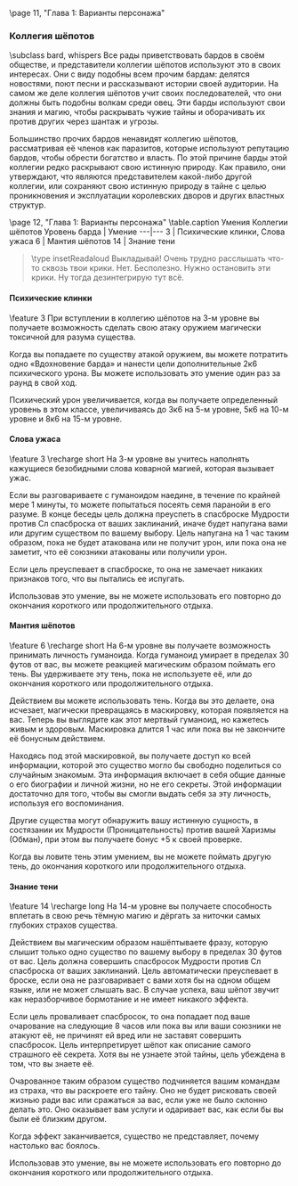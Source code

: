 \page 11, "Глава 1: Варианты персонажа"
### Коллегия шёпотов
\subclass bard, whispers
Все рады приветствовать бардов в своём обществе, и представители коллегии шёпотов используют это в своих интересах. Они с виду подобны всем прочим бардам: делятся новостями, поют песни и рассказывают истории своей аудитории. На самом же деле коллегия шёпотов учит своих последователей, что они должны быть подобны волкам среди овец. Эти барды используют свои знания и магию, чтобы раскрывать чужие тайны и оборачивать их против других через шантаж и угрозы.

Большинство прочих бардов ненавидят коллегию шёпотов, рассматривая её членов как паразитов, которые используют репутацию бардов, чтобы обрести богатство и власть. По этой причине барды этой коллегии редко раскрывают свою истинную природу. Как правило, они утверждают, что являются представителем какой-либо другой коллегии, или сохраняют свою истинную природу в тайне с целью проникновения и эксплуатации королевских дворов и других властных структур.

\page 12, "Глава 1: Варианты персонажа"
\table.caption Умения Коллегии шёпотов
Уровень барда | Умение
---|---
3 | Психические клинки, Слова ужаса
6 | Мантия шёпотов
14 | Знание тени

> \type insetReadaloud
> Выкладывай! Очень трудно расслышать что-то сквозь твои крики. Нет. Бесполезно. Нужно остановить эти крики. Ну тогда дезинтегрирую тут всё.

#### Психические клинки
\feature 3
При вступлении в коллегию шёпотов на 3-м уровне вы получаете возможность сделать свою атаку оружием магически токсичной для разума существа.

Когда вы попадаете по существу атакой оружием, вы можете потратить одно «Вдохновение барда» и нанести цели дополнительные 2к6 психического урона. Вы можете использовать это умение один раз за раунд в свой ход.

Психический урон увеличивается, когда вы получаете определенный уровень в этом классе, увеличиваясь до 3к6 на 5-м уровне, 5к6 на 10-м уровне и 8к6 на 15-м уровне.

#### Слова ужаса
\feature 3
\recharge short
На 3-м уровне вы учитесь наполнять кажущиеся безобидными слова коварной магией, которая вызывает ужас.

Если вы разговариваете с гуманоидом наедине, в течение по крайней мере 1 минуты, то можете попытаться посеять семя паранойи в его разуме. В конце беседы цель должна преуспеть в спасброске Мудрости против Сл спасброска от ваших заклинаний, иначе будет напугана вами или другим существом по вашему выбору. Цель напугана на 1 час таким образом, пока не будет атакована или не получит урон, или пока она не заметит, что её союзники атакованы или получили урон.

Если цель преуспевает в спасброске, то она не замечает никаких признаков того, что вы пытались ее испугать.

Использовав это умение, вы не можете использовать его повторно до окончания короткого или продолжительного отдыха.

#### Мантия шёпотов
\feature 6
\recharge short
На 6-м уровне вы получаете возможность принимать личность гуманоида. Когда гуманоид умирает в пределах 30 футов от вас, вы можете реакцией магическим образом поймать его тень. Вы удерживаете эту тень, пока не используете её, или до окончания короткого или продолжительного отдыха.

Действием вы можете использовать тень. Когда вы это делаете, она исчезает, магически превращаясь в маскировку, которая появляется на вас. Теперь вы выглядите как этот мертвый гуманоид, но кажетесь живым и здоровым. Маскировка длится 1 час или пока вы не закончите её бонусным действием.

Находясь под этой маскировкой, вы получаете доступ ко всей информации, которой это существо могло бы свободно поделиться со случайным знакомым. Эта информация включает в себя общие данные о его биографии и личной жизни, но не его секреты. Этой информации достаточно для того, чтобы вы смогли выдать себя за эту личность, используя его воспоминания.

Другие существа могут обнаружить вашу истинную сущность, в состязании их Мудрости (Проницательность) против вашей Харизмы (Обман), при этом вы получаете бонус +5 к своей проверке.

Когда вы ловите тень этим умением, вы не можете поймать другую тень, до окончания короткого или продолжительного отдыха.

#### Знание тени
\feature 14
\recharge long
На 14-м уровне вы получаете способность вплетать в свою речь тёмную магию и дёргать за ниточки самых глубоких страхов существа.

Действием вы магическим образом нашёптываете фразу, которую слышит только одно существо по вашему выбору в пределах 30 футов от вас. Цель должна совершить спасбросок Мудрости против Сл спасброска от ваших заклинаний. Цель автоматически преуспевает в броске, если она не разговаривает с вами хотя бы на одном общем языке, или не может слышать вас. В случае успеха, ваш шёпот звучит как неразборчивое бормотание и не имеет никакого эффекта.

Если цель проваливает спасбросок, то она попадает под ваше очарование на следующие 8 часов или пока вы или ваши союзники не атакуют её, не причинят ей вред или не заставят совершить спасбросок. Цель интерпретирует шёпот как описание самого страшного её секрета. Хотя вы не узнаете этой тайны, цель убеждена в том, что вы знаете её.

Очарованное таким образом существо подчиняется вашим командам из страха, что вы раскроете его тайну. Оно не будет рисковать своей жизнью ради вас или сражаться за вас, если уже не было склонно делать это. Оно оказывает вам услуги и одаривает вас, как если бы вы были её близким другом.

Когда эффект заканчивается, существо не представляет, почему настолько вас боялось.

Использовав это умение, вы не можете использовать его повторно до окончания короткого или продолжительного отдыха.
